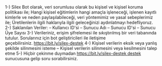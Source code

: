 1-) Silex Bot olarak, veri sorumlusu olarak bu kişisel ve kişisel koruma politikası ile; Hangi kişisel eğitimlerin hangi amaçla işleneceği, işlenen kayıtlı kimlerle ve neden paylaşılabileceği, veri yöntemimiz ve yasal sebeplerimiz ile; Üretilenlerin ilgili haklarıyla ilgili geleceğinizi aydınlatmayı hedefliyoruz.
2-) Saklanılan Veriler: – Kullanıcı ID'si – Sunucu Adı – Sunucu ID'si – Sunucu Üye Sayısı
3-) Verileriniz, erişim şifrelemesi ile sıkıştırılmış bir veri tabanında tutulur. Sorularınız için bot geliştiricileri ile iletişime geçebilirsiniz. https://bit.ly/silex-destek
4-) Kişisel verilerin eksik veya yanlış şekilde silinmesini isteme – Kişisel verilerin silinmesini veya kesilmesini talep etme
5-) Hiçbir çekinme duymadan https://bit.ly/silex-destek destek sunucusuna gelip soru sorabilirsiniz.

